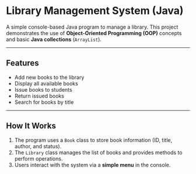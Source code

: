 # Library Management System (Java)

A simple console-based Java program to manage a library. This project demonstrates the use of **Object-Oriented Programming (OOP)** concepts and basic **Java collections** (`ArrayList`).

---

## Features
- Add new books to the library
- Display all available books
- Issue books to students
- Return issued books
- Search for books by title

---

## How It Works
1. The program uses a `Book` class to store book information (ID, title, author, and status).
2. The `Library` class manages the list of books and provides methods to perform operations.
3. Users interact with the system via a **simple menu** in the console.

